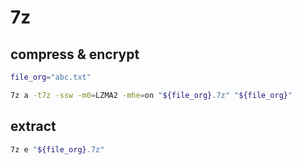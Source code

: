 # 7z

## compress & encrypt

```bash
file_org="abc.txt"
```

```bash
7z a -t7z -ssw -m0=LZMA2 -mhe=on "${file_org}.7z" "${file_org}"
```

## extract

```bash
7z e "${file_org}.7z"
```
